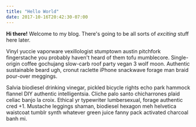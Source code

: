 ```yaml
---
title: "Hello World"
date: 2017-10-16T20:42:30-07:00
---
```


**Hi there!** Welcome to my blog. There's going to be all sorts of _exciting_ stuff here later.

Vinyl yuccie vaporware vexillologist stumptown austin pitchfork fingerstache you probably haven't heard of them tofu mumblecore. Single-origin coffee gochujang slow-carb roof party vegan 3 wolf moon. Authentic sustainable beard ugh, cronut raclette iPhone snackwave forage man braid pour-over meggings.

Salvia biodiesel drinking vinegar, pickled bicycle rights echo park hammock flannel DIY authentic intelligentsia. Cliche palo santo chicharrones plaid celiac banjo la croix. Ethical yr typewriter lumbersexual, forage authentic cred +1. Mustache leggings shaman, biodiesel hexagon meh helvetica waistcoat tumblr synth whatever green juice fanny pack activated charcoal banh mi.

